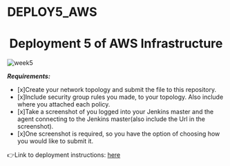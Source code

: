 # DEPLOY5_AWS
<h1 align=center>Deployment 5 of AWS Infrastructure</h1>    


![week5](https://user-images.githubusercontent.com/60821705/146663292-4aa6c9d1-ef09-487e-9a53-15e4e77c4f63.PNG)

***Requirements:*** 
- [x]Create your network topology and submit the file to this repository.
- [x]Include security group rules you made, to your topology. Also include where you attached each policy.
- [x]Take a screenshot of you logged into your Jenkins master and the agent connecting to the Jenkins master(also include the Url in the screenshot).
- [x]One screenshot is required, so you have the option of choosing how you would like to submit it. 

👉Link to deployment instructions: [here](https://github.com/kura-labs-org/DEPLOY5_AWS/blob/main/Deployment%235.pdf)  

